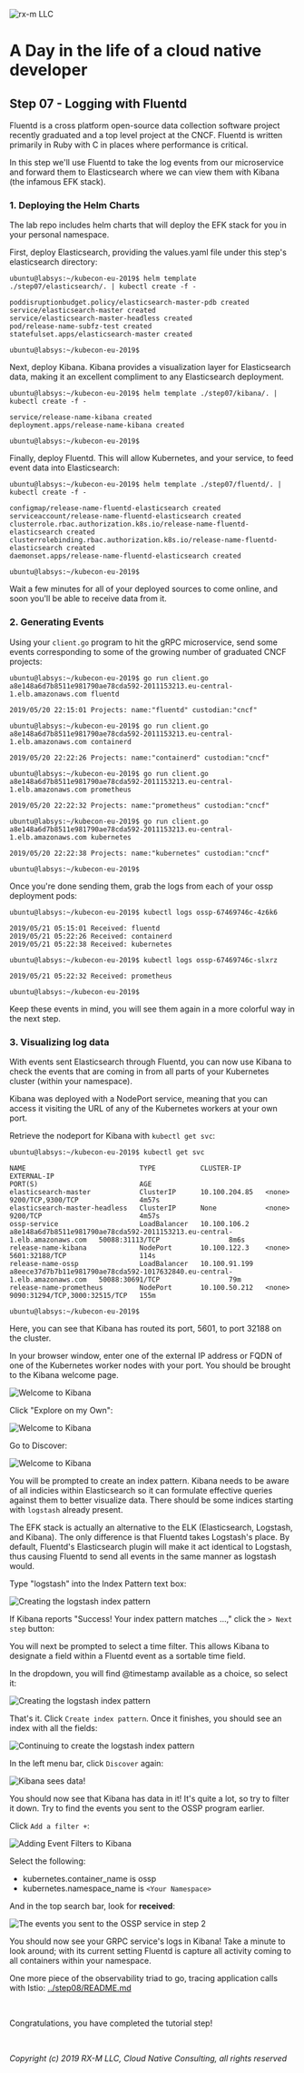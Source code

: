 ![rx-m LLC][RX-M LLC]

# A Day in the life of a cloud native developer


## Step 07 - Logging with Fluentd

Fluentd is a cross platform open-source data collection software project recently graduated and a top level project at
the CNCF. Fluentd is written primarily in Ruby with C in places where performance is critical.

In this step we'll use Fluentd to take the log events from our microservice and forward them to Elasticsearch where we
can view them with Kibana (the infamous EFK stack).


### 1. Deploying the Helm Charts

The lab repo includes helm charts that will deploy the EFK stack for you in your personal namespace.

First, deploy Elasticsearch, providing the values.yaml file under this step's elasticsearch directory:

```
ubuntu@labsys:~/kubecon-eu-2019$ helm template ./step07/elasticsearch/. | kubectl create -f -

poddisruptionbudget.policy/elasticsearch-master-pdb created
service/elasticsearch-master created
service/elasticsearch-master-headless created
pod/release-name-subfz-test created
statefulset.apps/elasticsearch-master created

ubuntu@labsys:~/kubecon-eu-2019$
```

Next, deploy Kibana. Kibana provides a visualization layer for Elasticsearch data, making it an excellent compliment to
any Elasticsearch deployment.

```
ubuntu@labsys:~/kubecon-eu-2019$ helm template ./step07/kibana/. | kubectl create -f -

service/release-name-kibana created
deployment.apps/release-name-kibana created

ubuntu@labsys:~/kubecon-eu-2019$
```

Finally, deploy Fluentd. This will allow Kubernetes, and your service, to feed event data into Elasticsearch:

```
ubuntu@labsys:~/kubecon-eu-2019$ helm template ./step07/fluentd/. | kubectl create -f -

configmap/release-name-fluentd-elasticsearch created
serviceaccount/release-name-fluentd-elasticsearch created
clusterrole.rbac.authorization.k8s.io/release-name-fluentd-elasticsearch created
clusterrolebinding.rbac.authorization.k8s.io/release-name-fluentd-elasticsearch created
daemonset.apps/release-name-fluentd-elasticsearch created

ubuntu@labsys:~/kubecon-eu-2019$
```

Wait a few minutes for all of your deployed sources to come online, and soon you'll be able to receive data from it.



### 2. Generating Events

Using your `client.go` program to hit the gRPC microservice, send some events corresponding to some of the growing number
of graduated CNCF projects:

```
ubuntu@labsys:~/kubecon-eu-2019$ go run client.go a8e148a6d7b8511e981790ae78cda592-2011153213.eu-central-1.elb.amazonaws.com fluentd

2019/05/20 22:15:01 Projects: name:"fluentd" custodian:"cncf"

ubuntu@labsys:~/kubecon-eu-2019$ go run client.go a8e148a6d7b8511e981790ae78cda592-2011153213.eu-central-1.elb.amazonaws.com containerd

2019/05/20 22:22:26 Projects: name:"containerd" custodian:"cncf"

ubuntu@labsys:~/kubecon-eu-2019$ go run client.go a8e148a6d7b8511e981790ae78cda592-2011153213.eu-central-1.elb.amazonaws.com prometheus

2019/05/20 22:22:32 Projects: name:"prometheus" custodian:"cncf"

ubuntu@labsys:~/kubecon-eu-2019$ go run client.go a8e148a6d7b8511e981790ae78cda592-2011153213.eu-central-1.elb.amazonaws.com kubernetes

2019/05/20 22:22:38 Projects: name:"kubernetes" custodian:"cncf"

ubuntu@labsys:~/kubecon-eu-2019$
```

Once you're done sending them, grab the logs from each of your ossp deployment pods:

```
ubuntu@labsys:~/kubecon-eu-2019$ kubectl logs ossp-67469746c-4z6k6

2019/05/21 05:15:01 Received: fluentd
2019/05/21 05:22:26 Received: containerd
2019/05/21 05:22:38 Received: kubernetes

ubuntu@labsys:~/kubecon-eu-2019$ kubectl logs ossp-67469746c-slxrz

2019/05/21 05:22:32 Received: prometheus

ubuntu@labsys:~/kubecon-eu-2019$
```

Keep these events in mind, you will see them again in a more colorful way in the next step.


### 3. Visualizing log data

With events sent Elasticsearch through Fluentd, you can now use Kibana to check the events that are coming in from all parts of your Kubernetes cluster (within your namespace).

Kibana was deployed with a NodePort service, meaning that you can access it visiting the URL of any of the Kubernetes workers at your own port.

Retrieve the nodeport for Kibana with `kubectl get svc`:

```
ubuntu@labsys:~/kubecon-eu-2019$ kubectl get svc

NAME                            TYPE           CLUSTER-IP      EXTERNAL-IP                                                                  PORT(S)                         AGE
elasticsearch-master            ClusterIP      10.100.204.85   <none>                                                                       9200/TCP,9300/TCP               4m57s
elasticsearch-master-headless   ClusterIP      None            <none>                                                                       9200/TCP                        4m57s
ossp-service                    LoadBalancer   10.100.106.2    a8e148a6d7b8511e981790ae78cda592-2011153213.eu-central-1.elb.amazonaws.com   50088:31113/TCP                 8m6s
release-name-kibana             NodePort       10.100.122.3    <none>                                                                       5601:32188/TCP                  114s
release-name-ossp               LoadBalancer   10.100.91.199   a8eece37d7b7b11e981790ae78cda592-1017632840.eu-central-1.elb.amazonaws.com   50088:30691/TCP                 79m
release-name-prometheus         NodePort       10.100.50.212   <none>                                                                       9090:31294/TCP,3000:32515/TCP   155m

ubuntu@labsys:~/kubecon-eu-2019$
```

Here, you can see that Kibana has routed its port, 5601, to port 32188 on the cluster.

In your browser window, enter one of the external IP address or FQDN of one of the Kubernetes worker nodes with your
port. You should be brought to the Kibana welcome page.

![Welcome to Kibana](./images/kibana-welcome.PNG)

Click "Explore on my Own":

![Welcome to Kibana](./images/kibana-explore.PNG)

Go to Discover:

![Welcome to Kibana](./images/kibana-discover.PNG)

You will be prompted to create an index pattern. Kibana needs to be aware of all indicies within Elasticsearch so it can
formulate effective queries against them to better visualize data. There should be some indices starting with `logstash`
already present.

The EFK stack is actually an alternative to the ELK (Elasticsearch, Logstash, and Kibana). The only difference is that
Fluentd takes Logstash's place. By default, Fluentd's Elasticsearch plugin will make it act identical to Logstash, thus
causing Fluentd to send all events in the same manner as logstash would.

Type "logstash" into the Index Pattern text box:

![Creating the logstash index pattern](./images/kibana-create-index-1.PNG)

If Kibana reports "Success! Your index pattern matches ...," click the `> Next step` button:



You will next be prompted to select a time filter. This allows Kibana to designate a field within a Fluentd event as a
sortable time field.

In the dropdown, you will find @timestamp available as a choice, so select it:

![Creating the logstash index pattern](./images/kibana-create-index-2.PNG)

That's it. Click `Create index pattern`. Once it finishes, you should see an index with all the fields:

![Continuing to create the logstash index pattern](./images/kibana-created-index.PNG)

In the left menu bar, click `Discover` again:

![Kibana sees data!](./images/kibana-discover-populated.PNG)

You should now see that Kibana has data in it! It's quite a lot, so try to filter it down. Try to find the events you sent to the OSSP program earlier.

Click `Add a filter +`:

![Adding Event Filters to Kibana](./images/kibana-addfilter.PNG)

Select the following:

- kubernetes.container_name is ossp
- kubernetes.namespace_name is `<Your Namespace>`

And in the top search bar, look for **received**:

![The events you sent to the OSSP service in step 2](./images/ossp-event.PNG)

You should now see your GRPC service's logs in Kibana! Take a minute to look around; with its current setting Fluentd is
capture all activity coming to all containers within your namespace.

One more piece of the observability triad to go, tracing application calls with Istio:
[../step08/README.md](../step08/README.md)



<br>

Congratulations, you have completed the tutorial step!

<br>

_Copyright (c) 2019 RX-M LLC, Cloud Native Consulting, all rights reserved_

[RX-M LLC]: http://rx-m.io/rxm-cnc.svg "RX-M LLC"
